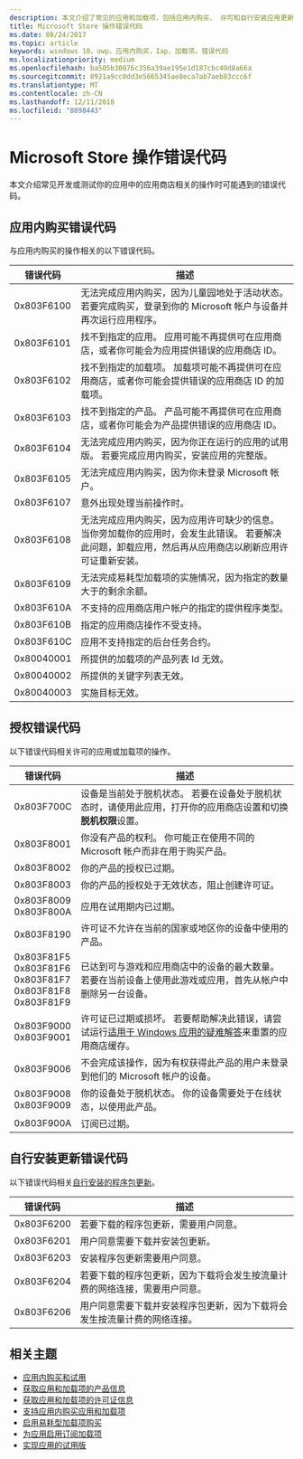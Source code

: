 ```yaml
---
description: 本文介绍了常见的应用和加载项，包括应用内购买、 许可和自行安装应用更新的应用商店操作错误代码。
title: Microsoft Store 操作错误代码
ms.date: 08/24/2017
ms.topic: article
keywords: windows 10，uwp，应用内购买，Iap，加载项，错误代码
ms.localizationpriority: medium
ms.openlocfilehash: ba505b30076c356a39ae195e1d187cbc49d8a66a
ms.sourcegitcommit: 8921a9cc0dd3e5665345ae8eca7ab7aeb83ccc6f
ms.translationtype: MT
ms.contentlocale: zh-CN
ms.lasthandoff: 12/11/2018
ms.locfileid: "8898443"
---
```

# <a name="error-codes-for-store-operations"></a>Microsoft Store 操作错误代码

<!-- confirm whether symbolic names are defined for app developers, or do they just handle direct error code values -->

本文介绍常见开发或测试你的应用中的应用商店相关的操作时可能遇到的错误代码。

## <a name="in-app-purchase-error-codes"></a>应用内购买错误代码

与应用内购买的操作相关的以下错误代码。

|  错误代码  |  描述  |
|--------------|---------------|
| 0x803F6100   | 无法完成应用内购买，因为儿童园地处于活动状态。 若要完成购买，登录到你的 Microsoft 帐户与设备并再次运行应用程序。               |
| 0x803F6101   | 找不到指定的应用。 应用可能不再提供可在应用商店，或者你可能会为应用提供错误的应用商店 ID。     |
| 0x803F6102   | 找不到指定的加载项。 加载项可能不再提供可在应用商店，或者你可能会提供错误的应用商店 ID 的加载项。                                               |
| 0x803F6103   | 找不到指定的产品。 产品可能不再提供可在应用商店，或者你可能会为产品提供错误的应用商店 ID。                                          |
| 0x803F6104   | 无法完成应用内购买，因为你正在运行的应用的试用版。 若要完成应用内购买，安装应用的完整版。               |
| 0x803F6105   | 无法完成应用内购买，因为你未登录 Microsoft 帐户。                                              |
| 0x803F6107   | 意外出现处理当前操作时。                                             |
| 0x803F6108   | 无法完成应用内购买，因为应用许可缺少的信息。 当你旁加载你的应用时，会发生此错误。 若要解决此问题，卸载应用，然后再从应用商店以刷新应用许可证重新安装。                                          |
| 0x803F6109   | 无法完成易耗型加载项的实施情况，因为指定的数量大于的剩余余额。        |
| 0x803F610A   | 不支持的应用商店用户帐户的指定的提供程序类型。                                            |
| 0x803F610B   | 指定的应用商店操作不受支持。                                             |
| 0x803F610C   | 应用不支持指定的后台任务合约。                                             |
| 0x80040001   | 所提供的加载项的产品列表 Id 无效。                        |
| 0x80040002   | 所提供的关键字列表无效。                   |
| 0x80040003   | 实施目标无效。                       |

## <a name="licensing-error-codes"></a>授权错误代码

以下错误代码相关许可的应用或加载项的操作。

|  错误代码  |  描述  |
|--------------|---------------|
| 0x803F700C   | 设备是当前处于脱机状态。 若要在设备处于脱机状态时，请使用此应用，打开你的应用商店设置和切换**脱机权限**设置。            |
| 0x803F8001   | 你没有产品的权利。 你可能正在使用不同的 Microsoft 帐户而非在用于购买产品。           |
| 0x803F8002   | 你的产品的授权已过期。           |
| 0x803F8003   | 你的产品的授权处于无效状态，阻止创建许可证。   |
| 0x803F8009<br/>0x803F800A   | 应用在试用期内已过期。   |
| 0x803F8190   |  许可证不允许在当前的国家或地区你的设备中使用的产品。  |
| 0x803F81F5<br/>0x803F81F6<br/>0x803F81F7<br/>0x803F81F8<br/>0x803F81F9   |  已达到可与游戏和应用商店中的设备的最大数量。 若要在当前设备上使用此游戏或应用，首先从帐户中删除另一台设备。  |
| 0x803F9000<br/>0x803F9001    |  许可证已过期或损坏。 若要帮助解决此错误，请尝试运行[适用于 Windows 应用的疑难解答](https://support.microsoft.com/help/4027498/windows-run-the-troubleshooter-for-windows-apps)来重置的应用商店缓存。     |
| 0x803F9006    |  不会完成该操作，因为有权获得此产品的用户未登录到他们的 Microsoft 帐户的设备。            |
| 0x803F9008<br/>0x803F9009    |  你的设备处于脱机状态。 你的设备需要处于在线状态，以使用此产品。            |
| 0x803F900A    |  订阅已过期。            |


## <a name="self-install-update-error-codes"></a>自行安装更新错误代码

以下错误代码相关[自行安装的程序包更新](../packaging/self-install-package-updates.md)。

|  错误代码  |  描述  |
|--------------|---------------|
| 0x803F6200   | 若要下载的程序包更新，需要用户同意。               |
| 0x803F6201   | 用户同意需要下载并安装包更新。                                                  |
| 0x803F6203   | 安装程序包更新需要用户同意。                                         |
| 0x803F6204   | 若要下载的程序包更新，因为下载将会发生按流量计费的网络连接，需要用户同意。                                             |
| 0x803F6206   | 用户同意需要下载并安装程序包更新，因为下载将会发生按流量计费的网络连接。     |


## <a name="related-topics"></a>相关主题

* [应用内购买和试用](in-app-purchases-and-trials.md)
* [获取应用和加载项的产品信息](get-product-info-for-apps-and-add-ons.md)
* [获取应用和加载项的许可证信息](get-license-info-for-apps-and-add-ons.md)
* [支持应用内购买应用和加载项](enable-in-app-purchases-of-apps-and-add-ons.md)
* [启用易耗型加载项购买](enable-consumable-add-on-purchases.md)
* [为应用启用订阅加载项](enable-subscription-add-ons-for-your-app.md)
* [实现应用的试用版](implement-a-trial-version-of-your-app.md)
